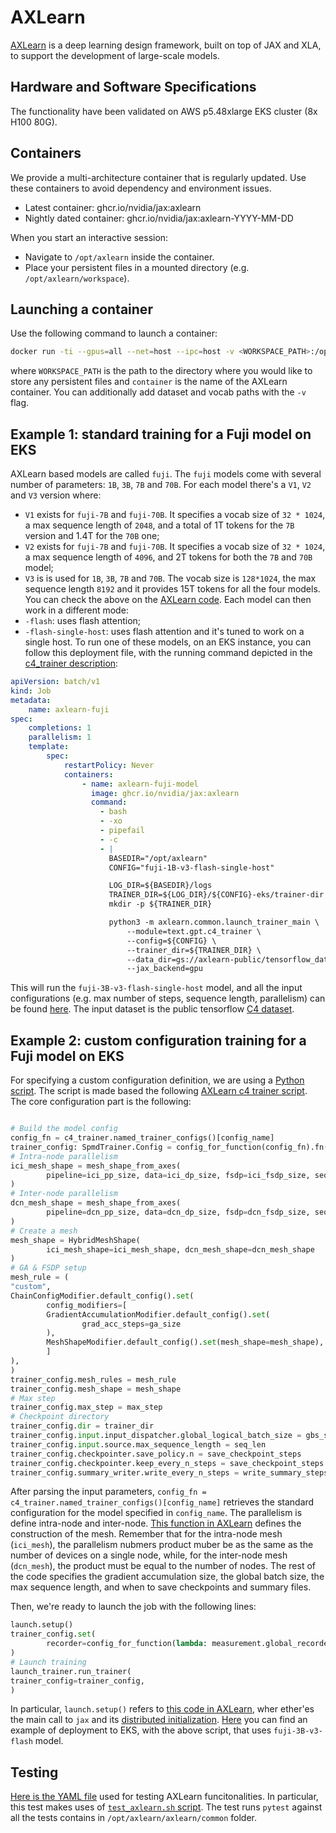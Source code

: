 # AXLearn
[AXLearn](https://github.com/apple/axlearn) is a deep learning design framework, built on top of JAX and XLA, to support the development of large-scale models.


## Hardware and Software Specifications

The functionality have been validated on AWS p5.48xlarge EKS cluster (8x H100 80G).


## Containers
We provide a multi-architecture container that is regularly updated. Use these containers to avoid dependency and environment issues.
- Latest container: ghcr.io/nvidia/jax:axlearn
- Nightly dated container: ghcr.io/nvidia/jax:axlearn-YYYY-MM-DD

When you start an interactive session:

- Navigate to `/opt/axlearn` inside the container.
- Place your persistent files in a mounted directory (e.g. `/opt/axlearn/workspace`).

## Launching a container
Use the following command to launch a container:
```bash
docker run -ti --gpus=all --net=host --ipc=host -v <WORKSPACE_PATH>:/opt/axlearn/workspace -w /opt/axlearn <CONTAINER> /bin/bash
```
where `WORKSPACE_PATH` is the path to the directory where you would like to store any persistent files and `container` is the name of the AXLearn container. You can additionally add dataset and vocab paths with the `-v` flag.

## Example 1: standard training for a Fuji model on EKS
AXLearn based models are called `fuji`. The `fuji` models come with several number of parameters: `1B`, `3B`, `7B` and `70B`. For each model there's a `V1`, `V2` and `V3` version where:
- `V1` exists for `fuji-7B` and `fuji-70B`. It specifies a vocab size of `32 * 1024`, a max sequence length of `2048`, and a total of 1T tokens for the `7B` version and  1.4T for the `70B` one;
- `V2` exists for `fuji-7B` and `fuji-70B`. It specifies a vocab size of `32 * 1024`, a max sequence length of `4096`, and 2T tokens for both the `7B` and `70B` model;
- `V3` is is used for `1B`, `3B`, `7B` and `70B`. The vocab size is `128*1024`, the max sequence length `8192` and it provides 15T tokens for all the four models.
You can check the above on the  [AXLearn code](https://github.com/apple/axlearn/blob/main/axlearn/experiments/text/gpt/fuji.py).
Each model can then work in a different mode:
- `-flash`: uses flash attention;
- `-flash-single-host`: uses flash attention and it's tuned to work on a single host.
To run one of these models, on an EKS instance, you can follow this deployment file, with the running command depicted in the [c4_trainer description](https://github.com/apple/axlearn/blob/main/axlearn/experiments/text/gpt/c4_trainer.py):

```yaml
apiVersion: batch/v1
kind: Job
metadata:
    name: axlearn-fuji
spec:
    completions: 1
    parallelism: 1
    template:
        spec:
            restartPolicy: Never
            containers:
                - name: axlearn-fuji-model
                  image: ghcr.io/nvidia/jax:axlearn
                  command:
                    - bash
                    - -xo
                    - pipefail
                    - -c
                    - |
                      BASEDIR="/opt/axlearn"
                      CONFIG="fuji-1B-v3-flash-single-host"

                      LOG_DIR=${BASEDIR}/logs
                      TRAINER_DIR=${LOG_DIR}/${CONFIG}-eks/trainer-dir
                      mkdir -p ${TRAINER_DIR}

                      python3 -m axlearn.common.launch_trainer_main \
                          --module=text.gpt.c4_trainer \
                          --config=${CONFIG} \
                          --trainer_dir=${TRAINER_DIR} \
                          --data_dir=gs://axlearn-public/tensorflow_datasets \
                          --jax_backend=gpu
```
This will run the `fuji-3B-v3-flash-single-host` model, and all the input configurations (e.g. max number of steps, sequence length, parallelism) can be found [here](https://github.com/apple/axlearn/blob/main/axlearn/experiments/testdata/axlearn.experiments.text.gpt.c4_trainer/fuji-3B-v3-flash-single-host.txt). The input dataset is the public tensorflow [C4 dataset](https://www.tensorflow.org/datasets/catalog/c4).

## Example 2: custom configuration training for a Fuji model on EKS
For specifying a custom configuration definition, we are using a [Python script](../../../.github/container/fuji-train-perf.py). The script is made based the following [AXLearn c4 trainer script](https://github.com/apple/axlearn/blob/main/axlearn/experiments/text/gpt/c4_trainer.py). The core configuration part is the following:
```python

# Build the model config
config_fn = c4_trainer.named_trainer_configs()[config_name]
trainer_config: SpmdTrainer.Config = config_for_function(config_fn).fn()
# Intra-node parallelism
ici_mesh_shape = mesh_shape_from_axes(
        pipeline=ici_pp_size, data=ici_dp_size, fsdp=ici_fsdp_size, seq=ici_sqp_size
)
# Inter-node parallelism
dcn_mesh_shape = mesh_shape_from_axes(
        pipeline=dcn_pp_size, data=dcn_dp_size, fsdp=dcn_fsdp_size, seq=dcn_sqp_size
)
# Create a mesh
mesh_shape = HybridMeshShape(
        ici_mesh_shape=ici_mesh_shape, dcn_mesh_shape=dcn_mesh_shape
)
# GA & FSDP setup
mesh_rule = (
"custom",
ChainConfigModifier.default_config().set(
        config_modifiers=[
        GradientAccumulationModifier.default_config().set(
                grad_acc_steps=ga_size
        ),
        MeshShapeModifier.default_config().set(mesh_shape=mesh_shape),
        ]
),
)
trainer_config.mesh_rules = mesh_rule
trainer_config.mesh_shape = mesh_shape
# Max step
trainer_config.max_step = max_step
# Checkpoint directory
trainer_config.dir = trainer_dir
trainer_config.input.input_dispatcher.global_logical_batch_size = gbs_size
trainer_config.input.source.max_sequence_length = seq_len
trainer_config.checkpointer.save_policy.n = save_checkpoint_steps
trainer_config.checkpointer.keep_every_n_steps = save_checkpoint_steps
trainer_config.summary_writer.write_every_n_steps = write_summary_steps
```
After parsing the input parameters, `config_fn = c4_trainer.named_trainer_configs()[config_name]` retrieves the standard configuration for the model specified in `config_name`. The parallelism is define intra-node and inter-node. [This function in AXLearn](https://github.com/apple/axlearn/blob/main/axlearn/common/utils.py#L1636) defines the construction of the mesh. Remember that for the intra-node mesh (`ici_mesh`), the parallelism nubmers product muber be as the same as the number of devices on a single node, while, for the inter-node mesh (`dcn_mesh`), the product must be equal to the number of nodes.  The rest of the code specifies the gradient accumulation size, the global batch size, the max sequence length, and when to save checkpoints and summary files.

Then, we're ready to launch the job with the following lines:
```python
launch.setup()
trainer_config.set(
        recorder=config_for_function(lambda: measurement.global_recorder)
)
# Launch training
launch_trainer.run_trainer(
trainer_config=trainer_config,
)
```
In particular, `launch.setup()` refers to [this code in AXLearn](https://github.com/apple/axlearn/blob/main/axlearn/common/launch.py), wher ether'es the main call to `jax` and its [distributed initialization](https://docs.jax.dev/en/latest/_autosummary/jax.distributed.initialize.html).
[Here](../../../.github/eks-workflow-files/axlearn/axlearn-fuji-model.yml) you can find an example of deployment to EKS, with the above script, that uses `fuji-3B-v3-flash` model.


## Testing
[Here is the YAML file](../../../.github/eks-workflow-files/axlearn/axlearn-job.yml) used for testing AXLearn funcitonalities. In particular, this test makes uses of [`test_axlearn.sh` script](../../../.github/container/test-axlearn.sh). The test runs `pytest` against all the tests contains in `/opt/axlearn/axlearn/common` folder.
